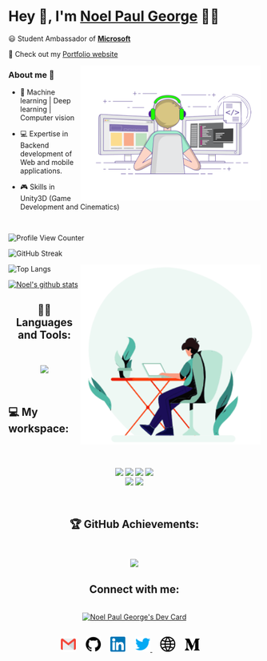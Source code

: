 

# Hey 👋, I'm [Noel Paul George](https://github.com/Noel6161131110) 👨‍💻



:smiley: Student Ambassador of **[Microsoft](https://studentambassadors.microsoft.com/en-US/studentambassadors/profile/5ca52ffc-9b1b-4afd-a5ba-d932e6eda8bf)** 


💫 Check out my [Portfolio website](https://noelpaulgeorge.me/)



<!--  <img align="center" src="https://github.com/Noel6161131110/Noel6161131110/blob/main/assets/noel_paul_anim.gif" width="500"/> -->



<img align="right" alt="Code gif" src="https://github.com/Noel6161131110/Noel6161131110/blob/main/assets/coding-freak.gif" width="360"/>

### About me :eyes:

- 🎯 Machine learning | Deep learning | Computer vision 


- 💻 Expertise in Backend development of Web and mobile applications.

- 🎮 Skills in Unity3D (Game Development and Cinematics)


<br>

![Profile View Counter](https://komarev.com/ghpvc/?username=Noel6161131110)

![GitHub Streak](https://streak-stats.demolab.com/?user=Noel6161131110&theme=github-green-purple)



<img align="right" alt="Code gif" src="https://github.com/Noel6161131110/Noel6161131110/blob/main/assets/coding.gif" width="360"/>



![Top Langs](https://github-readme-stats.vercel.app/api/top-langs/?username=Noel6161131110&layout=compact&theme=github_dark)

[![Noel's github stats](https://github-readme-stats.vercel.app/api?username=Noel6161131110&layout=compact&theme=github_dark)](https://github.com/Noel6161131110/github-readme-stats)

<h2 align="center"> 👨‍💻 Languages and Tools:</h2>
<br />

<p align="center">
  <a href="https://skillicons.dev">
    <img src="https://skillicons.dev/icons?i=python,vercel,linux,tensorflow,vscode,html,css,unity,java,azure,postman,javascript,c,git,md,github,bash,cpp,discord,docker,firebase,nginx,flask,githubactions,visualstudio,django,mongodb,mysql,netlify,redis,postgres,powershell,cs,latex,aws,&perline=7" />
  </a>
</p>



<!--  [![Noel's github activity graph](https://github-readme-activity-graph.cyclic.app/graph?username=Noel6161131110&theme=tokyo-night)](https://github.com/Noel6161131110/github-readme-activity-graph)
<br><br> -->
<br/>
    <h2 align="left"> 💻 My workspace:</h2><br/>
    <p align='center'>
  <br/>

  <img src="https://img.shields.io/badge/NITRO-83B81A?style=for-the-badge&logo=Acer&logoColor=white"/>
     
  <img src="https://img.shields.io/badge/intel-core%20i5%209th-%230071C5.svg?&style=for-the-badge&logo=intel&logoColor=white" />
  <img src="https://img.shields.io/badge/RAM-16GB-%230071C5.svg?&style=for-the-badge&logoColor=white" />
  <img src="https://img.shields.io/badge/nvidia-gtx%201650-%2376B900.svg?&style=for-the-badge&logo=nvidia&logoColor=white" /><br>

  <img src="https://img.shields.io/badge/Ubuntu-E95420?style=for-the-badge&logo=Ubuntu&logoColor=white"/>
    <img src="https://img.shields.io/badge/Windows-0078D6?style=for-the-badge&logo=windows&logoColor=white"/><br/>
</p>


<br />
<h2 align="center"> 🏆 GitHub Achievements:</h2>

<br/>

<p align="center">
<a href="#"><img src="https://github-profile-trophy.vercel.app/?username=Noel6161131110&row=1&theme=discord"></a>
</p>

<h2 align="center">  Connect with me:</h2>
<br/>
<div align="center">
<a href="https://app.daily.dev/noel_paul_george"><img src="https://api.daily.dev/devcards/2a35e3297fe9449398fde5b51437bcdd.png?r=fjq" width="400" alt="Noel Paul George's Dev Card"/></a>
</div>
<br/>

<p align="center">
 <a href="mailto:noel.paul.george.01052003@gmail.com"><img src="https://github.com/Noel6161131110/Noel6161131110/blob/main/assets/gmail.svg" width="30px" alt="mail"></a> &nbsp; &nbsp;
   <a href="https://github.com/Noel6161131110"><img src="https://github.com/Noel6161131110/Noel6161131110/blob/main/assets/github.svg" width="30px" alt="mail"></a> &nbsp; &nbsp;
  <a href="https://www.linkedin.com/in/noel-paul-george-5708ba205"><img src="https://github.com/Noel6161131110/Noel6161131110/blob/main/assets/linkedin.svg" width="30px" alt="LinkedIn"></a> &nbsp; &nbsp;
  <a href="https://twitter.com/NoelGeo62464634"><img src="https://github.com/Noel6161131110/Noel6161131110/blob/main/assets/twitter.svg" width="30px" alt="Twitter">     </a> &nbsp; &nbsp;
    <a href="http://noelpaulgeorge.me/"><img src="https://github.com/Noel6161131110/Noel6161131110/blob/main/assets/site.svg" width="30px" alt="site"></a> &nbsp; &nbsp;
  <a href="https://medium.com/@noelpaulgeorge"><img src="https://github.com/Noel6161131110/Noel6161131110/blob/main/assets/medium.svg" width="30px" alt="medium"></a> &nbsp; &nbsp;
</p>
&nbsp; &nbsp;


